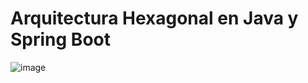 # Arquitectura Hexagonal en Java y Spring Boot

![image](https://github.com/user-attachments/assets/7aa7e003-0fe0-4a21-972b-53f0bd1baae4)
